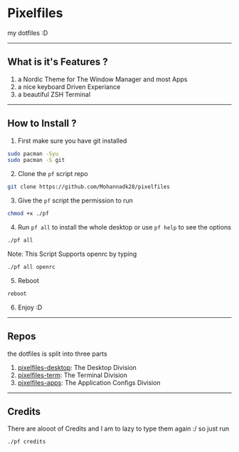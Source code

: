 # Pixelfiles

my dotfiles :D

---

## What is it's Features ? 
1. a Nordic Theme for The Window Manager and most Apps
2. a nice keyboard Driven Experiance
3. a beautiful ZSH Terminal

---

## How to Install ?
1. First make sure you have git installed
```sh
sudo pacman -Syu
sudo pacman -S git
```

2. Clone the `pf` script repo
```sh
git clone https://github.com/Mohannadk28/pixelfiles
```

3. Give the `pf` script the permission to run
```sh
chmod +x ./pf
```

4. Run `pf all` to install the whole desktop or use `pf help` to see the options
```sh
./pf all
```

Note: This Script Supports openrc by typing
```sh
./pf all openrc
```

5. Reboot
```sh
reboot
```

6. Enjoy :D

---

## Repos

the dotfiles is split into three parts
1. [pixelfiles-desktop](https://github.com/mohannadk28/pixelfiles-desktop): The Desktop Division
2. [pixelfiles-term](https://github.com/mohannadk28/pixelfiles-term): The Terminal Division
3. [pixelfiles-apps](https://github.com/mohannadk28/pixelfiles-apps): The Application Configs Division 

---

## Credits

There are alooot of Credits and I am to lazy to type them again :/
so just run
```sh
./pf credits
```

